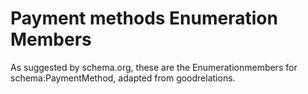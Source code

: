  
# Payment methods Enumeration Members

As suggested by schema.org, these are the Enumerationmembers for schema:PaymentMethod, adapted from goodrelations.
